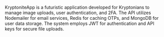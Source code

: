 KryptoniteApp is a futuristic application developed for Kryptonians to manage image uploads, user authentication, and 2FA. The API utilizes Nodemailer for email services, Redis for caching OTPs, and MongoDB for user data storage. The system employs JWT for authentication and API keys for secure file uploads.
